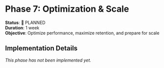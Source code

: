 # Phase 7: Optimization & Scale

**Status**: 🔄 PLANNED  
**Duration**: 1 week  
**Objective**: Optimize performance, maximize retention, and prepare for scale

## Implementation Details

*This phase has not been implemented yet.*